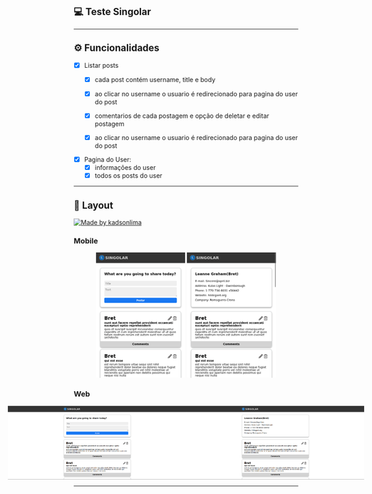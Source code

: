 ## 💻 Teste Singolar 

---

## ⚙️ Funcionalidades

- [x] Listar posts
  - [x] cada post contém username, title e body
  - [x] ao clicar no username o usuario é redirecionado para pagina do user do post
  - [x] comentarios de cada postagem e opção de deletar e editar postagem
  - [x] ao clicar no username o usuario é redirecionado para pagina do user do post


- [x] Pagina do User:
  - [x] informações do user
  - [x] todos os posts do user

---

## 🎨 Layout

<a href="https://front-singolar-mesa.vercel.app/">
  <img alt="Made by kadsonlima" src="https://img.shields.io/badge/Acessar%20Aplicação">
</a>

### Mobile

<p align="center">
  <img alt="front-singolar" title="#front-singolar" src="./web/mobile.png" width="200px">

  <img alt="front-singolar" title="#front-singolar" src="./web/mobileuser.png" width="200px">
</p>

### Web

<p align="center" style="display: flex; align-items: flex-start; justify-content: center;">
  <img alt="front-singolar" title="#front-singolar" src="./web/web.png" width="400px">

  <img alt="front-singolar" title="#front-singolar" src="./web/webuser.png" width="400px">
</p>

---
